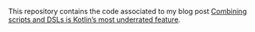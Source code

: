 This repository contains the code associated to my blog post [Combining scripts and DSLs is Kotlin’s most underrated feature](https://scastiel.dev/posts/2022-03-23-kotlin-scripts-dsl-underrated-feature).